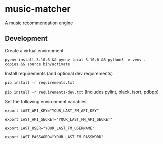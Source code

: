 # music-matcher
A music recommendation engine

## Development

Create a virtual environment

```pyenv install 3.10.6 && pyenv local 3.10.6 && python3 -m venv . --copies && source bin/activate```

Install requirements (and optional dev requirements)

```pip install -r requirements.txt```

```pip install -r requirements-dev.txt``` (Includes pylint, black, isort, pdbpp)

Set the following environment variables

```export LAST_API_KEY="YOUR_LAST_FM_API_KEY"```

```export LAST_API_SECRET="YOUR_LAST_FM_API_SECRET"```

```export LAST_USER="YOUR_LAST_FM_USERNAME"```

```export LAST_PASSWORD="YOUR_LAST_FM_PASSWORD"```